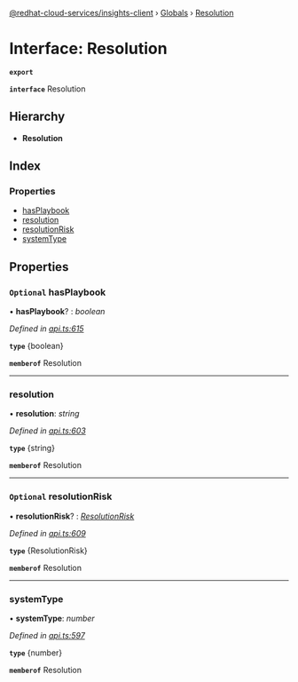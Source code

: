 [@redhat-cloud-services/insights-client](../README.md) › [Globals](../globals.md) › [Resolution](resolution.md)

# Interface: Resolution

**`export`** 

**`interface`** Resolution

## Hierarchy

* **Resolution**

## Index

### Properties

* [hasPlaybook](resolution.md#optional-hasplaybook)
* [resolution](resolution.md#resolution)
* [resolutionRisk](resolution.md#optional-resolutionrisk)
* [systemType](resolution.md#systemtype)

## Properties

### `Optional` hasPlaybook

• **hasPlaybook**? : *boolean*

*Defined in [api.ts:615](https://github.com/RedHatInsights/javascript-clients/blob/master/packages/insights/api.ts#L615)*

**`type`** {boolean}

**`memberof`** Resolution

___

###  resolution

• **resolution**: *string*

*Defined in [api.ts:603](https://github.com/RedHatInsights/javascript-clients/blob/master/packages/insights/api.ts#L603)*

**`type`** {string}

**`memberof`** Resolution

___

### `Optional` resolutionRisk

• **resolutionRisk**? : *[ResolutionRisk](resolutionrisk.md)*

*Defined in [api.ts:609](https://github.com/RedHatInsights/javascript-clients/blob/master/packages/insights/api.ts#L609)*

**`type`** {ResolutionRisk}

**`memberof`** Resolution

___

###  systemType

• **systemType**: *number*

*Defined in [api.ts:597](https://github.com/RedHatInsights/javascript-clients/blob/master/packages/insights/api.ts#L597)*

**`type`** {number}

**`memberof`** Resolution
